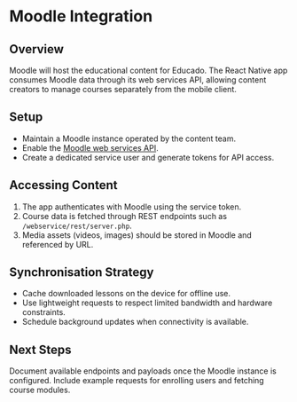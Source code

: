 # Moodle Integration

## Overview

Moodle will host the educational content for Educado. The React Native app consumes Moodle data through its web services API, allowing content creators to manage courses separately from the mobile client.

## Setup

- Maintain a Moodle instance operated by the content team.
- Enable the [Moodle web services API](https://docs.moodle.org/dev/Using_web_services).
- Create a dedicated service user and generate tokens for API access.

## Accessing Content

1. The app authenticates with Moodle using the service token.
2. Course data is fetched through REST endpoints such as `/webservice/rest/server.php`.
3. Media assets (videos, images) should be stored in Moodle and referenced by URL.

## Synchronisation Strategy

- Cache downloaded lessons on the device for offline use.
- Use lightweight requests to respect limited bandwidth and hardware constraints.
- Schedule background updates when connectivity is available.

## Next Steps

Document available endpoints and payloads once the Moodle instance is configured. Include example requests for enrolling users and fetching course modules.

